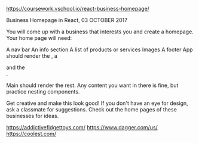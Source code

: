 https://coursework.vschool.io/react-business-homepage/

Business Homepage in React, 03 OCTOBER 2017

You will come up with a business that interests you and create a homepage. Your home page will need:

A nav bar
An info section
A list of products or services
Images
A footer
App should render the <Navbar />, a <Main /> and the <Footer />.

Main should render the rest. Any content you want in there is fine, but practice nesting components.

Get creative and make this look good! If you don't have an eye for design, ask a classmate for suggestions. Check out the home pages of these businesses for ideas.

https://addictivefidgettoys.com/
https://www.dagger.com/us/
https://coolest.com/
